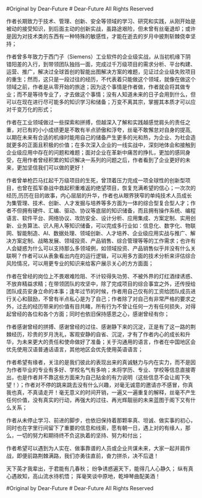 #Original by Dear-Future # Dear-Future All Rights Reserved

作者长期致力于技术、管理、创新、安全等领域的学习、研究和实践，从刚开始是被动的接受知识，到后面主动的创新实战，虽路途艰险，但未曾有丝毫退却；或许是因为对技术类的东西有一种特殊的敏感性，才能在逝去的岁月中披荆斩棘侥幸坚持；

作者曾多年致力于西门子（Siemens）工业软件的企业级实战，从当初机缘下阴错阳差的入行，到带领团队独挡一面，完成过千万级项目的需求分析、平台构建、运营、推广，解决过全球首创的智能出图解决方案的难题，见证过企业级失败项目的重生；然而，这只是一段过往的经历，不代表着只能做这个领域，就像在做这个领域之前，作者是从零开始的旅途；因为这个事情是作者做，作者就会将其做专业；而不是等待专业了，才去做这个事情；没有人知道未来的日子会用到什么，但可以在现在进行尽可能多的知识学习和储备；万变不离其宗，掌握其本质才可以应对千变万化的形式；

作者在工业领域做过一些探索和拼搏，但越深入了解和实践越感觉肩头的责任之重，对已有的小小成绩更是不敢有半点骄傲和浮夸，丝毫不敢懈怠对自身的提高,以期在未来有合适的机缘时能用自己的储备产生更多的光和热，为企业、为社会造就更多的正面且积极的价值；在多次深入企业的一线实战中，深刻地体会和接触到企业级应用中存在的问题和难题；面对企业在革新中痛苦的挣扎，更加的感同身受，在用作者曾经积累的知识解决一系列的问题之后，作者看到了企业更好的未来，更加坚信我们可以做的更好！

作者曾单枪匹马扛起千万级项目的生死，曾顶着压力完成一项全球性的创新型项目，也曾在孤军奋战中救起积重难返的绝望项目，恢复充满希望的信心；一次次的经历,历历在目的故事，内心层层的升华，作者也从眼界狭窄的单纯技术人员成长为集管理、技术、创新、人才发掘与培养等多方面为一体的综合型复合型人才；作者不但拥有硬件、汇编、驱动、协议等底层的知识储备，而且拥有操作系统、编程语言、软件平台、网络协议、攻防安全、设计分析、应用集成、方案定制、实用创新、业务算法、识人用人等知识储备，可以完成多行业如：信息化、数字化、物联网、智能制造、AI、数据处理、领域创新、人才培养、企业级应用实战与推广、解决方案定制、战略发展、领域投资、产品销售、综合管理等等的工作需求；也许有人会疑惑为什么可以支持那么多领域例，如领域投资、产品销售似乎并没有什么关联啊？作者可以从表象看出内在的运行逻辑，可以用多方面的技术分析来评估综合风险情况，可以用更专业的知识来给客户展示关心的方方面面；

作者在曾经的岗位上不畏艰难险阻、不计较得失功劳、不被外界的灯红酒绿诱惑、不放弃精益求精；在带领团队的攻坚中，除了完成项目的综合事宜之外，还传授给团队成员安身立命的本事；逢年过节的时候，作者用自己仅有的工资给团队成员进行关心和鼓励，不曾有半点私心是为了自己；作者除了对自己有非常严格的要求之外，过去的经历带来的价值有目共睹，所有行为不曾让任何一方有任何损失，对得起曾经的各位和各个方面；同时也依旧保持感恩之心，感谢曾经有你；

作者感谢曾经的拼搏、感谢曾经的过往、感谢静下来的沉淀，正是有了这一路的荆棘经历，珍贵的岁月洗礼，客观安静的自省、沉淀，才有了作者内心的成长和升华，为未来更大的责任和使命做好了准备；关于沟通用的语言，作者在中国地区会优先使用汉语普通话语言，其他地区会优先使用英语语言；

作者希望有缘者，关注的是我们彼此的表现出来的真诚魅力与内在实力，而不是因为作者毕业的专业有多好、学校名气有多响；未将学历、专业、学校等信息直接寄出，也是作者并不靠这些方面来为自己贴金的有力说明（这些信息不会让阁下失望！）；作者对不停的跳来跳去没有什么兴趣，对毫无诚意的邀请亦不感冒，你真我也真，不真请走开！毫无意义的时间开销，一遍又一遍重复的解释，丝毫不产生任何价值，没有真实的行动，再强大的过往、再光辉靓丽的未来蓝图于阁下又有什么关系；

作者从未停止学习、前进的脚步，也依旧保持着那颗率真、坦诚、做实事的初心，同时也在字里行间留下了重要的信息和线索，愿有朝一日，遇上对的有缘人，那么，一切的努力和期待终不负这执着的坚持、努力和付出；

作者希望可以遇到为人实在、做事靠谱的人员或企业共谋未来，大家一起并肩作战，即便前路荆棘满路，我们亦勇往直前，奋力拼杀，决不后退！

天下英才我辈出，于君能有几春秋；
纷争诱惑遍天下，能得几人心静久；
纵有真心遇故知，高山流水待机悟；
挥毫笑谈中原地，乾坤琴曲配美酒！


#Original by Dear-Future # Dear-Future All Rights Reserved
